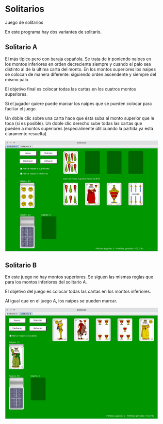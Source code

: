 # Solitarios
Juego de solitarios

En este programa hay dos variantes de solitario.

## Solitario A

El más típico pero con baraja española. Se trata de ir poniendo naipes en los montos inferiores en orden decreciente siempre y cuando el palo sea distinto al de la última carta del monto. En los montos superiores los naipes se colocan de manera diferente: siguiendo orden ascendente y siempre del mismo palo.

El objetivo final es colocar todas las cartas en los cuatros montos superiores.

Si el jugador quiere puede marcar los naipes que se pueden colocar para faciliar el juego.

Un doble clic sobre una carta hace que ésta suba al monto superior que le toca (si es posible). Un doble clic derecho sube todas las cartas que pueden a montos superiores (especialmente útil cuando la partida ya está claramente resuelta).

![Juego A](SolitarioA.png)

## Solitario B

En este juego no hay montos superiores. Se siguen las mismas reglas que para los montos inferiores del solitario A.

El objetivo del juego es colocar todas las cartas en los montos inferiores.

Al igual que en el juego A, los naipes se pueden marcar.

![Juego B](SolitarioB.png)
